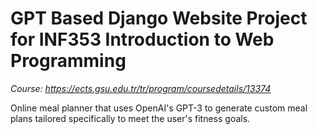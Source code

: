 # GPT Based Django Website Project for INF353 Introduction to Web Programming
*Course: https://ects.gsu.edu.tr/tr/program/coursedetails/13374*

Online meal planner that uses OpenAI's GPT-3 to generate custom meal plans tailored specifically to meet the user's fitness goals. 

